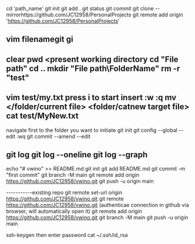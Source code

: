 cd 'path_name'
git init
git add .
git status
git commit
git clone --mirrorhttps://github.com/JC12958/PersonalProjects
git remote add origin 'https://github.com/JC12958/PersonalProjects'

vim filenamegit gi
----------
clear
pwd                         <present working directory
cd "File path"
cd ..
mkdir "File path\FolderName"
rm -r "test"
------------------------
vim test/my.txt
press i to start insert
:w
:q
mv </folder/current file> <folder/catnew target file>
 cat test/MyNew.txt
-------------------------
navigate first to the folder you want to initiate
git init
git config --global --edit
:wq
git commit --amend --edit

git log
git log --oneline
git log --graph
------------------------------
echo "# vwino" >> README.md
git init
git add README.md
git commit -m "first commit"
git branch -M main
git remote add origin https://github.com/JC12958/vwino.git
git push -u origin main

-----------existing repo
git remote set-url origin https://github.com/JC12958/vwino.git
git remote https://github.com/JC12958/vwino.git
(authenticae connection in github via browser, will automatically open it)
git remote add origin https://github.com/JC12958/vwino.git
git branch -M main
git push -u origin main

ssh-keygen
then enter password
cat ~/.ssh/id_rsa
